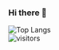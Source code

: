 ### Hi there 👋
![Top Langs](https://github-readme-stats.vercel.app/api/top-langs/?username=onewesong&hide=html,css&theme=radical&layout=compact)
</br>
![visitors](https://visitor-badge.laobi.icu/badge?page_id=onewesong.onewesong)

<!--
**onewesong/onewesong** is a ✨ _special_ ✨ repository because its `README.md` (this file) appears on your GitHub profile.
![Profile](https://github-readme-stats.vercel.app/api?username=onewesong&show_icons=true&theme=radical)
</br>
Here are some ideas to get you started:

- 🔭 I’m currently working on ...
- 🌱 I’m currently learning ...
- 👯 I’m looking to collaborate on ...
- 🤔 I’m looking for help with ...
- 💬 Ask me about ...
- 📫 How to reach me: ...
- 😄 Pronouns: ...
- ⚡ Fun fact: ...
-->
